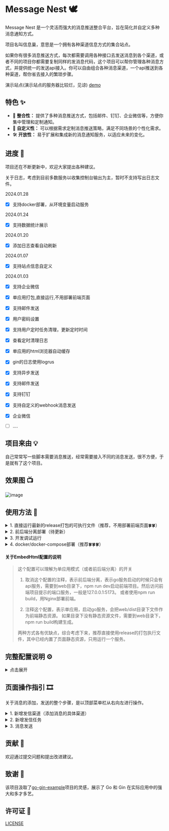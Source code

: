 # Message Nest 🕊️

Message Nest 是一个灵活而强大的消息推送整合平台，旨在简化并自定义多种消息通知方式。

项目名叫信息巢，意思是一个拥有各种渠道信息方式的集合站点。

如果你有很多消息推送方式，每次都需要调用各种接口去发送消息到各个渠道，或者不同的项目你都需要复制同样的发消息代码，这个项目可以帮你管理各种消息方式，并提供统一的发送api接入。你可以自由组合各种消息渠道，一个api推送到各种渠道，帮你省去接入的繁琐步骤。

演示站点(演示站点的服务器比较烂，见谅) [demo](https://demo-message-nest.engigu.cn/)

## 特色 ✨

- 🔄 **整合性：** 提供了多种消息推送方式，包括邮件、钉钉、企业微信等，方便你集中管理和定制通知。
- 🎨 **自定义性：** 可以根据需求定制消息推送策略，满足不同场景的个性化需求。
- 🛠 **开放性：** 易于扩展和集成新的消息通知服务，以适应未来的变化。

## 进度 🔨

项目还在不断更新中，欢迎大家提出各种建议。

关于日志，考虑到目前多数服务以收集控制台输出为主，暂时不支持写出日志文件。

2024.01.28

- [x] 支持docker部署，从环境变量启动服务

2024.01.24

- [x] 支持数据统计展示

2024.01.20

- [x] 添加日志查看自动刷新

2024.01.07

- [x] 支持站点信息自定义

2024.01.03

- [x] 支持企业微信


- [x] 单应用打包,直接运行,不用部署前端页面
- [x] 支持邮件发送
- [x] 用户密码设置
- [x] 支持用户定时任务清理，更新定时时间
- [x] 查看定时清理日志
- [x] 单应用的html浏览器自动缓存
- [x] gin的日志使用logrus
- [x] 支持异步发送
- [x] 支持邮件发送
- [x] 支持钉钉
- [x] 支持自定义的webhook消息发送
- [x] 企业微信
- [ ] ....

## 项目来由 💡

自己常常写一些脚本需要消息推送，经常需要接入不同的消息发送，很不方便，于是就有了这个项目。

## 效果图 📺

![image](https://raw.githubusercontent.com/engigu/resources/images/2024/01/26/593a06ac4d1db666acb8a9fb8719e734.gif)

## 使用方法 🚀

<details>
  <summary>1. 直接运行最新的release打包的可执行文件（推荐，不用部署前端页面🍀🍀）</summary>

1. 下载最新的系统版本对应的release， 解压
2. 新建一个数据库
3. 重命名conf/app.example.ini为conf/app.ini
4. 修改app.ini对应的配置
5. 将配置中`EmbedHtml = disable`, 进行注释，以单应用方式运行，完整配置参考如下：

```ini
[app]
JwtSecret = message-nest
LogLevel = INFO

; 第一次运行务必打开，初始化数据
InitData = enable

[server]
RunMode = release
HttpPort = 8000
ReadTimeout = 60
WriteTimeout = 60
; 注释EmbedHtml，启用单应用模式
; EmbedHtml = disable

[database]
; 关闭SQL打印
; SqlDebug = enable

Type = mysql
User = root
Password = Aa123456
Host = vm.server
Port = 3308
Name = yourDbName
TablePrefix = message_

```

6. 启动项目会自动创建表和账号

```shell
# 第一次运行将app.ini中的app.InitData设置为enable，会自动进行表数据的初始化
# 后续不需要开启这个配置
# INFO日志级别启动回出现如下日志

[2024-01-13 13:40:09.075]  INFO [migrate.go:70 Setup] [Init Data]: Migrate table: message_auth
[2024-01-13 13:40:11.778]  INFO [migrate.go:70 Setup] [Init Data]: Migrate table: message_send_tasks
[2024-01-13 13:40:16.518]  INFO [migrate.go:70 Setup] [Init Data]: Migrate table: message_send_ways
[2024-01-13 13:40:23.300]  INFO [migrate.go:70 Setup] [Init Data]: Migrate table: message_send_tasks_logs
[2024-01-13 13:40:28.715]  INFO [migrate.go:70 Setup] [Init Data]: Migrate table: message_send_tasks_ins
[2024-01-13 13:40:39.538]  INFO [migrate.go:70 Setup] [Init Data]: Migrate table: message_settings
[2024-01-13 13:40:46.299]  INFO [migrate.go:74 Setup] [Init Data]: Init Account data...
[2024-01-13 13:40:46.751]  INFO [migrate.go:77 Setup] [Init Data]: All table data init done.

```

7. 启动项目，访问8000端口，初始账号为admin，密码为123456

</details>


<details>
  <summary>2. 前后端分离部署（待更新）</summary>
</details>


[//]: # (1. 前端项目构建)

[//]: # (```shell)

[//]: # (cd web && npm i && npm run build)

[//]: # (```)

[//]: # (2. 配置配置文件，参考上面，需要注意将配置中`EmbedHtml = disable`取消注释)

[//]: # (3. 启动go服务)

[//]: # (```shell)

[//]: # (go mod tidy)

[//]: # (CGO_ENABLED=0 go build -o Message-Nest)

[//]: # (./Message-Nest)

[//]: # (```)

[//]: # (4. 配置Nginx，将静态文件)

[//]: # (5. 配置Nginx，将后端接口转发)

<details>
  <summary> 3. 开发调试运行</summary>

1. 重命名conf/app.example.ini为conf/app.ini， 关键配置如下

```ini
[app]
JwtSecret = message-nest
LogLevel = INFO

; 第一次运行务必打开，初始化数据
InitData = enable

[server]
; RunMode务必设置成debug，会自动添加跨域
RunMode = debug
HttpPort = 8000
ReadTimeout = 60
WriteTimeout = 60
; 取消EmbedHtml的注释（启用前后端分离），然后到web目录下面，npm run dev启动前端页面
EmbedHtml = disable

[database]
; 开启SQL打印
SqlDebug = enable

Type = mysql
User = root
Password = Aa123456
Host = vm.server
Port = 3308
Name = yourDbName
TablePrefix = message_

```

2. 运行main.go，服务启动后会运行在8000端口

```shell
go mod tidy
go run main.go
```

3. 启动前端页面，页面启动后会提示访问url，一般是`http://127.0.0.1:5173`

```shell
cd web
npm i
npm run dev
```

4. 访问`http://127.0.0.1:5173`，进行调试开发，接口会自动转发到go服务`http://localhost:8000`

</details>

<details>
  <summary>4. docker/docker-compose部署（推荐🍀🍀🍀）</summary>

<details>
  <summary>docker挂载app.ini部署</summary>

1. 新建一个数据库，准备一个conf文件夹
2. 新增conf/app.ini
3. 修改app.ini对应的配置
4. 将配置中`EmbedHtml = disable`, 进行注释，以单应用方式运行，完整配置参考如下：

```ini
[app]
JwtSecret = message-nest
LogLevel = INFO

; 第一次运行务必打开，初始化数据
InitData = enable

[server]
RunMode = release
; docker模式下端口配置文件中只能为8000
HttpPort = 8000
ReadTimeout = 60
WriteTimeout = 60
; 注释EmbedHtml，启用单应用模式
; EmbedHtml = disable

[database]
; 关闭SQL打印
; SqlDebug = enable

Type = mysql
User = root
Password = Aa123456
Host = vm.server
Port = 3308
Name = yourDbName
TablePrefix = message_

```

6. 使用命令启动，端口使用`-p`自定义

```shell
docker pull engigu/message-nest:latest
# 测试运行
docker run --rm -ti -p 8000:8000 -v /your/path/conf:/app/conf engigu/message-nest:latest 
# 正式运行
docker run -d -p 8000:8000 -v /your/path/conf:/app/conf engigu/message-nest:latest 
```

7. 启动项目，访问8000端口，初始账号为admin，密码为123456
</details>

<details>
  <summary>docker-compose挂载app.ini部署</summary>

1. 准备app.ini，文件内容如上docker部署
2. 准备docker-compose.yml，内容如下：

```yml
version: "3.7"
services:

  message-nest:
    image: engigu/message-nest:latest
    container_name: message-nest
    restart: always
    volumes:
      - ./conf:/app/conf
    ports:
      - "8000:8000"
```

3. 文件目录结构

```shell
.
├── conf
│   └── app.ini
├── docker-compose.yml

```

4. 启动项目

```shell
# 测试运行
docker-compose up
# 正式运行
docker-compose up -d
```
</details>

<details>
  <summary>docker/docker-compose环境变量部署（推荐🍀🍀🍀🍀）</summary>

环境变量介绍

```shell
JWT_SECRET   jwt秘钥，可选，默认为message-nest
LOG_LEVEL    日志等级，可选，默认为INFO，DEBUG/INFO/ERROR
INIT_DATA    是否初始化数据，可选，默认关，第一次运行需要将该值设置为enable
RUN_MODE     运行模式，可选，默认release，为debug将自动添加跨域

MYSQL_HOST             mysql-host，必填
MYSQL_PORT             mysql端口，必填
MYSQL_USER             mysql用户名，必填
MYSQL_PASSWORD         mysql密码，必填
MYSQL_DB               mysql数据库名字，必填
MYSQL_TABLE_PREFIX     mysql数据表前缀，必填
SQL_DEBUG              是否打印SQL，可选，默认关，设置enable为开启
```

docker运行

```shell
# 首次运行初始化数据
docker run --rm -ti -p 8000:8000 -e INIT_DATA=enable  -e MYSQL_HOST=192.168.64.133  -e MYSQL_PORT=3308 -e MYSQL_USER=root -e MYSQL_PASSWORD=Aa123456 -e MYSQL_DB=test_11 -e MYSQL_TABLE_PREFIX=message_ engigu/message-nest:latest 

# 正式运行
docker run -d  -p 8000:8000 -e INIT_DATA=enable  -e MYSQL_HOST=192.168.64.133  -e MYSQL_PORT=3308 -e MYSQL_USER=root -e MYSQL_PASSWORD=Aa123456 -e MYSQL_DB=test_11 -e MYSQL_TABLE_PREFIX=message_ engigu/message-nest:latest 
```

docker-compose运行

```yml
version: "3.7"
services:

  message-nest:
    image: engigu/message-nest:latest
    container_name: message-nest
    restart: always
    ports:
      - "8000:8000"
    environment:
      - MYSQL_HOST=192.168.64.133
      - MYSQL_PORT=3308
      - MYSQL_USER=root
      - MYSQL_PASSWORD=Aa123456
      - MYSQL_DB=test_11
      - MYSQL_TABLE_PREFIX=message_
```

```shell
# 首次运行初始化数据
docker run --rm -ti -p 8000:8000 -e INIT_DATA=enable  -e MYSQL_HOST=192.168.64.133  -e MYSQL_PORT=3308 -e MYSQL_USER=root -e MYSQL_PASSWORD=Aa123456 -e MYSQL_DB=test_11 -e MYSQL_TABLE_PREFIX=message_ engigu/message-nest:latest 

# 正式运行
docker-compose -up -d
```

</details>

</details>

#### 关于EmbedHtml配置的说明

> 这个配置可以理解为单应用模式（或者前后端分离）的开关
>  1. 取消这个配置的注释，表示前后端分离，表示go服务启动的时候只会有api服务，需要到web目录下，npm run
      dev启动前端项目。然后访问前端项目提示的端口服务，一般是127.0.0.1:5173。
      或者使用npm run build，用Nginx部署前端。
>
>
> 2. 注释这个配置，表示单应用，启动go服务，会把web/dist目录下文件作为前端静态资源。
     如果目录下没有静态资源文件，需要到web目录下，npm run build构建生成。
>
> 两种方式各有优缺点，综合考虑下来，推荐直接使用release的打包执行文件，其中已经内置了页面静态资源，只用运行一个服务。

## 完整配置说明 ⚙️

<details>
  <summary>点击展开</summary>

```ini
[app]
JwtSecret = message-nest
; 暂时无用
RuntimeRootPath = runtime/
LogLevel = INFO

; init table data, first run set enable
; 首次运行打开这个，会自动初始化表和数据
; 项目升级需要打开这个进行检测新增表字段创建
InitData = enable

[server]
; debug or release
; debug模式下会自动添加跨域headers
RunMode = release
HttpPort = 8000
ReadTimeout = 60
WriteTimeout = 60
; use embed html static file
; 是否使用embed打包的静态资源
; 如果运行release打包后的应用，请注释这个设置。
; 如果取消这个注释，只会单独运行api服务，前端页面需要到web目录手动npm run dev, 运行前端服务
; EmbedHtml = disable   

[database]
Type = mysql
User = root
Password = password
Host = 123.1.1.1
Name = db_name
Port = 3306
; 表前缀
TablePrefix = message_
; 是否打开sql打印
; SqlDebug = enable
```

</details>

## 页面操作指引 🎞️

关于消息的添加，发送的整个步骤，是以顶部菜单栏从右向左进行操作。

<details>
  <summary>1. 新增发信渠道（添加消息的具体渠道）</summary>

![image](screenshots/1-add-message-ways.png)

参考各个渠道tab的说明进行设置保存

注意现在的自定义webhook形式，只支持`POST`请求，采用的是替换配置的消息体中的占位符`TEXT`，进行发送消息

</details>

<details>
  <summary>2. 新增发信任务</summary>

![image](screenshots/2-add-message-task.png)

1. 点击渠道输入框会弹出所有渠道选项
2. 选择一个渠道会出现渠道的明细信息，并选择一种消息类型，进行暂存成为实例，点击确定才会进行最终的保存
3. 添加任务的页面实际上，会分别添加任务，以及任务关联的渠道实例
4. 关于任务与实例的说明：

> 一个任务可以关联创建多个实例
>
>  选择不同的渠道，填写的实例信息也不一样
>
>  一个任务可以绑定一个实例，也可以绑定多个实例，多个实例意味着一个消息可以推送给多个消息渠道

5. 关于实例的消息类型说明：

> 消息的类型大体上可以分为text、html、markdown三种类型。每种渠道消息现在支持的类型有不同的限制。
>
>  在实际发送的时候，会优先选择发送api中传过来对应类型的消息，如果api中没有对应的类型，会直接取api中text消息。
>
>  api中text消息在发送的时候必须要传

</details>

<details>
  <summary>3. 消息发送</summary>

![image](screenshots/3-send-message.png)

参考各种语言的接口进行调用

</details></details>

## 贡献 🤝

欢迎通过提交问题和提出改进建议。

## 致谢 🙏

该项目汲取了[go-gin-example](https://github.com/eddycjy/go-gin-example)项目的灵感，展示了 Go 和 Gin 在实际应用中的强大和多才多艺。

## 许可证 📝

[LICENSE](LICENSE)

